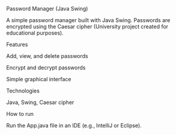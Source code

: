Password Manager (Java Swing)

A simple password manager built with Java Swing.
Passwords are encrypted using the Caesar cipher (University project created for educational purposes).

Features

Add, view, and delete passwords

Encrypt and decrypt passwords

Simple graphical interface

Technologies

Java, Swing, Caesar cipher

How to run

Run the App.java file in an IDE (e.g., IntelliJ or Eclipse).

